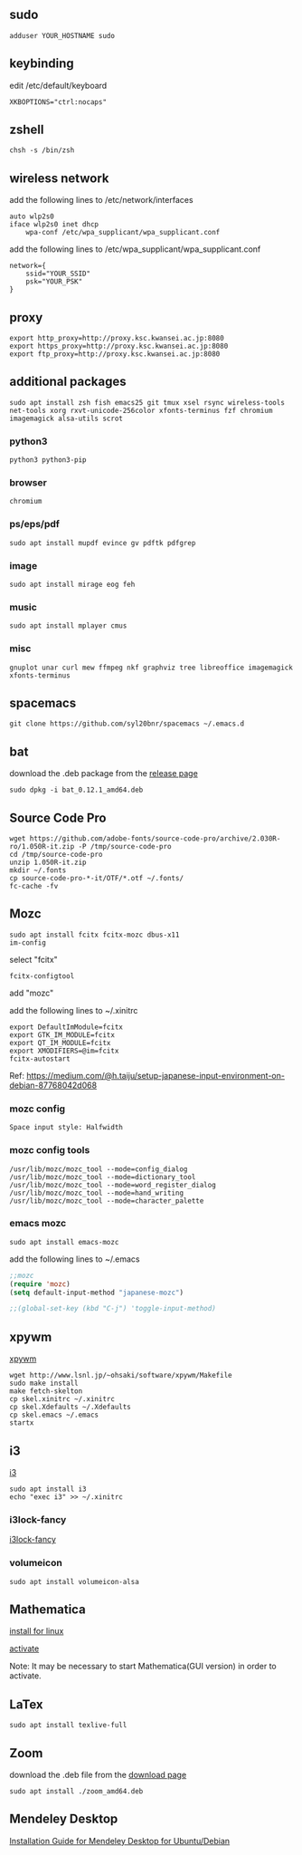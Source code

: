 ## sudo
```shell
adduser YOUR_HOSTNAME sudo
```

## keybinding
edit /etc/default/keyboard
```
XKBOPTIONS="ctrl:nocaps"
```

## zshell
```shell
chsh -s /bin/zsh
```

## wireless network
add the following lines to /etc/network/interfaces
```
auto wlp2s0
iface wlp2s0 inet dhcp
    wpa-conf /etc/wpa_supplicant/wpa_supplicant.conf
```
add the following lines to /etc/wpa_supplicant/wpa_supplicant.conf
```
network={
    ssid="YOUR_SSID"
    psk="YOUR_PSK"
}
```

## proxy
```
export http_proxy=http://proxy.ksc.kwansei.ac.jp:8080
export https_proxy=http://proxy.ksc.kwansei.ac.jp:8080
export ftp_proxy=http://proxy.ksc.kwansei.ac.jp:8080
```

## additional packages
```shell
sudo apt install zsh fish emacs25 git tmux xsel rsync wireless-tools net-tools xorg rxvt-unicode-256color xfonts-terminus fzf chromium imagemagick alsa-utils scrot
```
### python3
```shell
python3 python3-pip
```
### browser
```shell
chromium
```
### ps/eps/pdf
```shell
sudo apt install mupdf evince gv pdftk pdfgrep
```
### image
```shell
sudo apt install mirage eog feh
```
### music
```shell
sudo apt install mplayer cmus
```
### misc
```shell
gnuplot unar curl mew ffmpeg nkf graphviz tree libreoffice imagemagick xfonts-terminus
```
 
## spacemacs
```shell
git clone https://github.com/syl20bnr/spacemacs ~/.emacs.d
```

## bat
download the .deb package from the [release page](https://github.com/sharkdp/bat/releases)

```shell
sudo dpkg -i bat_0.12.1_amd64.deb
```

## Source Code Pro
```shell
wget https://github.com/adobe-fonts/source-code-pro/archive/2.030R-ro/1.050R-it.zip -P /tmp/source-code-pro
cd /tmp/source-code-pro
unzip 1.050R-it.zip
mkdir ~/.fonts
cp source-code-pro-*-it/OTF/*.otf ~/.fonts/
fc-cache -fv
```


## Mozc
```shell
sudo apt install fcitx fcitx-mozc dbus-x11
im-config
```
select "fcitx"
```shell
fcitx-configtool
```
add "mozc"

add the following lines to ~/.xinitrc
```shell
export DefaultImModule=fcitx
export GTK_IM_MODULE=fcitx
export QT_IM_MODULE=fcitx
export XMODIFIERS=@im=fcitx
fcitx-autostart
```
Ref: https://medium.com/@h.taiju/setup-japanese-input-environment-on-debian-87768042d068

### mozc config
```
Space input style: Halfwidth
```

### mozc config tools
```shell
/usr/lib/mozc/mozc_tool --mode=config_dialog
/usr/lib/mozc/mozc_tool --mode=dictionary_tool
/usr/lib/mozc/mozc_tool --mode=word_register_dialog
/usr/lib/mozc/mozc_tool --mode=hand_writing
/usr/lib/mozc/mozc_tool --mode=character_palette
```

### emacs mozc
```shell
sudo apt install emacs-mozc
```
add the following lines to ~/.emacs
```lisp
;;mozc
(require 'mozc)
(setq default-input-method "japanese-mozc")

;;(global-set-key (kbd "C-j") 'toggle-input-method)
```

## xpywm

[xpywm](http://www.lsnl.jp/~ohsaki/software/xpywm/)

```shell
wget http://www.lsnl.jp/~ohsaki/software/xpywm/Makefile
sudo make install
make fetch-skelton
cp skel.xinitrc ~/.xinitrc
cp skel.Xdefaults ~/.Xdefaults
cp skel.emacs ~/.emacs
startx
```

## i3

[i3](https://i3wm.org/)

```shell
sudo apt install i3
echo "exec i3" >> ~/.xinitrc
```

### i3lock-fancy

[i3lock-fancy](https://github.com/meskarune/i3lock-fancy)

### volumeicon
```shell
sudo apt install volumeicon-alsa
```

## Mathematica

[install for linux](http://support.wolfram.com/kb/12453)

[activate](https://reference.wolfram.com/language/tutorial/ActivatingMathematica.html)

Note: It may be necessary to start Mathematica(GUI version) in order to activate.

## LaTex
```
sudo apt install texlive-full
```

## Zoom
download the .deb file from the [download page](https://zoom.us/download?os=linux)

```shell
sudo apt install ./zoom_amd64.deb
```

## Mendeley Desktop
[Installation Guide for Mendeley Desktop for Ubuntu/Debian](https://www.mendeley.com/guides/download-mendeley-desktop/ubuntu/instructions)
